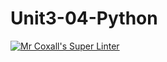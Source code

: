 # Unit3-04-Python
[![Mr Coxall's Super Linter](https://github.com/ICS3U-Programming-MarcusW/Unit3-04-Python/workflows/Mr%20Coxall's%20Super%20Linter/badge.svg)](https://github.com/ICS3U-Programming-MarcusW/Unit3-04-Python/actions/)
